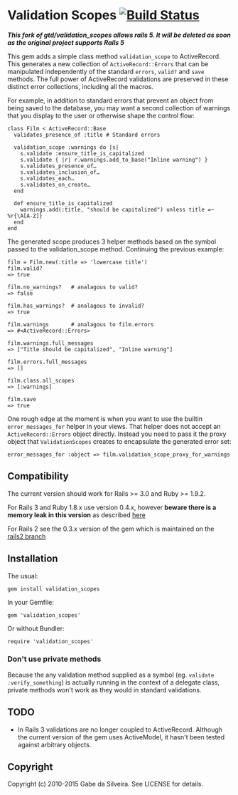 # Validation Scopes [![Build Status](https://travis-ci.org/gtd/validation_scopes.svg?branch=master)](https://travis-ci.org/gtd/validation_scopes)

***This fork of gtd/validation_scopes allows rails 5. It will be deleted as soon as the original project supports Rails 5***


This gem adds a simple class method `validation_scope` to ActiveRecord.  This generates a new collection of
`ActiveRecord::Errors` that can be manipulated independently of the standard `errors`, `valid?` and `save` methods.  The
full power of ActiveRecord validations are preserved in these distinct error collections, including all the macros.

For example, in addition to standard errors that prevent an object from being saved to the database, you may want
a second collection of warnings that you display to the user or otherwise shape the control flow:

    class Film < ActiveRecord::Base
      validates_presence_of :title # Standard errors

      validation_scope :warnings do |s|
        s.validate :ensure_title_is_capitalized
        s.validate { |r| r.warnings.add_to_base("Inline warning") }
        s.validates_presence_of…
        s.validates_inclusion_of…
        s.validates_each…
        s.validates_on_create…
      end

      def ensure_title_is_capitalized
        warnings.add(:title, "should be capitalized") unless title =~ %r{\A[A-Z]}
      end
    end

The generated scope produces 3 helper methods based on the symbol passed to the validation_scope method.  Continuing the
previous example:

    film = Film.new(:title => 'lowercase title')
    film.valid?
    => true

    film.no_warnings?   # analagous to valid?
    => false

    film.has_warnings?  # analagous to invalid?
    => true

    film.warnings       # analagous to film.errors
    => #<ActiveRecord::Errors>

    film.warnings.full_messages
    => ["Title should be capitalized", "Inline warning"]

    film.errors.full_messages
    => []

    film.class.all_scopes
    => [:warnings]

    film.save
    => true

One rough edge at the moment is when you want to use the builtin `error_messages_for` helper in your views.  That helper
does not accept an `ActiveRecord::Errors` object directly.  Instead you need to pass it the proxy object that
`ValidationScopes` creates to encapsulate the generated error set:

    error_messages_for :object => film.validation_scope_proxy_for_warnings

## Compatibility

The current version should work for Rails >= 3.0 and Ruby >= 1.9.2.

For Rails 3 and Ruby 1.8.x use version 0.4.x, however **beware there is a memory leak in this version** as described
[here](http://siliconsenthil.in/blog/2013/01/19/validation-scopes-leaks-memory/)

For Rails 2 see the 0.3.x version of the gem which is maintained on the [rails2
branch](https://github.com/gtd/validation_scopes/tree/rails2)


## Installation

The usual:

    gem install validation_scopes

In your Gemfile:

    gem 'validation_scopes'

Or without Bundler:

    require 'validation_scopes'


### Don't use private methods

Because the any validation method supplied as a symbol (eg. `validate :verify_something`) is actually running in the
context of a delegate class, private methods won't work as they would in standard validations.


## TODO

* In Rails 3 validations are no longer coupled to ActiveRecord.  Although the current version of the gem uses
  ActiveModel, it hasn't been tested against arbitrary objects.


## Copyright

Copyright (c) 2010-2015 Gabe da Silveira. See LICENSE for details.
